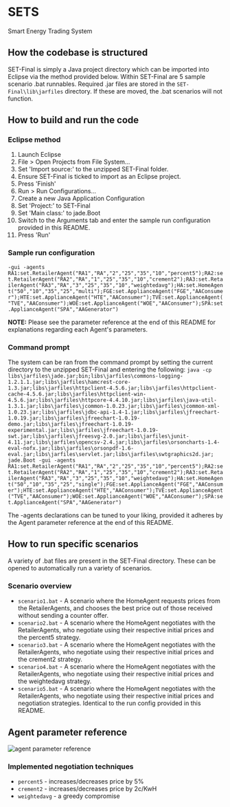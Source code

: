 # SETS
Smart Energy Trading System

## How the codebase is structured
SET-Final is simply a Java project directory which can be imported into Eclipse via the method provided below. Within SET-Final are 5 sample scenario .bat runnables. Required .jar files are stored in the `SET-Final\lib\jarfiles` directory. If these are moved, the .bat scenarios will not function. 

## How to build and run the code
### Eclipse method
1. Launch Eclipse
2. File > Open Projects from File System...
3. Set 'Import source:' to the unzipped SET-Final folder.
4. Ensure SET-Final is ticked to import as an Eclipse project.
5. Press 'Finish'
6. Run > Run Configurations...
7. Create a new Java Application Configuration
8. Set 'Project:' to SET-Final
9. Set 'Main class:' to jade.Boot
10. Switch to the Arguments tab and enter the sample run configuration provided in this README.
11. Press 'Run'

### Sample run configuration
```-gui -agents RA1:set.RetailerAgent("RA1","RA","2","25","35","10","percent5");RA2:set.RetailerAgent("RA2","RA","1","25","35","10","crement2");RA3:set.RetailerAgent("RA3","RA","3","25","35","10","weightedavg");HA:set.HomeAgent("50","10","35","25","multi");FGE:set.ApplianceAgent("FGE","AAConsumer");HTE:set.ApplianceAgent("HTE","AAConsumer");TVE:set.ApplianceAgent("TVE","AAConsumer");WOE:set.ApplianceAgent("WOE","AAConsumer");SPA:set.ApplianceAgent("SPA","AAGenerator")```

**NOTE:** Please see the parameter reference at the end of this README for explanations regarding each Agent's parameters.

### Command prompt
The system can be ran from the command prompt by setting the current directory to the unzipped SET-Final and entering the following:
```java -cp libs\jarfiles\jade.jar;bin;libs\jarfiles\commons-logging-1.2.1.1.jar;libs\jarfiles\hamcrest-core-1.3.jar;libs\jarfiles\httpclient-4.5.6.jar;libs\jarfiles\httpclient-cache-4.5.6.jar;libs\jarfiles\httpclient-win-4.5.6.jar;libs\jarfiles\httpcore-4.4.10.jar;libs\jarfiles\java-util-1.3.1.jar;libs\jarfiles\jcommon-1.0.23.jar;libs\jarfiles\jcommon-xml-1.0.23.jar;libs\jarfiles\jdbc-api-1.4-1.jar;libs\jarfiles\jfreechart-1.0.19.jar;libs\jarfiles\jfreechart-1.0.19-demo.jar;libs\jarfiles\jfreechart-1.0.19-experimental.jar;libs\jarfiles\jfreechart-1.0.19-swt.jar;libs\jarfiles\jfreesvg-2.0.jar;libs\jarfiles\junit-4.11.jar;libs\jarfiles\opencsv-2.4.jar;libs\jarfiles\orsoncharts-1.4-eval-nofx.jar;libs\jarfiles\orsonpdf-1.6-eval.jar;libs\jarfiles\servlet.jar;libs\jarfiles\swtgraphics2d.jar; jade.Boot -gui -agents RA1:set.RetailerAgent("RA1","RA","2","25","35","10","percent5");RA2:set.RetailerAgent("RA2","RA","1","25","35","10","crement2");RA3:set.RetailerAgent("RA3","RA","3","25","35","10","weightedavg");HA:set.HomeAgent("50","10","35","25","single");FGE:set.ApplianceAgent("FGE","AAConsumer");HTE:set.ApplianceAgent("HTE","AAConsumer");TVE:set.ApplianceAgent("TVE","AAConsumer");WOE:set.ApplianceAgent("WOE","AAConsumer");SPA:set.ApplianceAgent("SPA","AAGenerator")```

The -agents declarations can be tuned to your liking, provided it adheres by the Agent parameter reference at the end of this README.

## How to run specific scenarios
A variety of .bat files are present in the SET-Final directory. These can be opened to automatically run a variety of scenarios.
### Scenario overview
* `scenario1.bat` - A scenario where the HomeAgent requests prices from the RetailerAgents, and chooses the best price out of those received without sending a counter offer.
* `scenario2.bat` - A scenario where the HomeAgent negotiates with the RetailerAgents, who negotiate using their respective initial prices and the percent5 strategy.
* `scenario3.bat` - A scenario where the HomeAgent negotiates with the RetailerAgents, who negotiate using their respective initial prices and the crement2 strategy.
* `scenario4.bat` - A scenario where the HomeAgent negotiates with the RetailerAgents, who negotiate using their respective initial prices and the weightedavg strategy.
* `scenario5.bat` - A scenario where the HomeAgent negotiates with the RetailerAgents, who negotiate using their respective initial prices and negotiation strategies. Identical to the run config provided in this README.

## Agent parameter reference
![agent parameter reference](https://i.imgur.com/6Z2yBpO.png)

### Implemented negotiation techniques
* `percent5` - increases/decreases price by 5%
* `crement2` - increases/decreases price by 2c/KwH
* `weightedavg` - a greedy compromise
